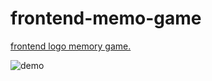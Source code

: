 # frontend-memo-game

[frontend logo memory game.](https://zerosoul.github.io/frontend-memo-game/)

![demo](https://zerosoul.github.io/frontend-memo-game/demo.png)
